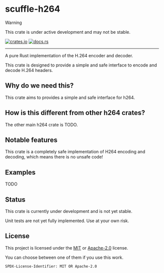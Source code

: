 # scuffle-h264

> [!WARNING]  
> This crate is under active development and may not be stable.

[![crates.io](https://img.shields.io/crates/v/scuffle-h264.svg)](https://crates.io/crates/scuffle-h264) [![docs.rs](https://img.shields.io/docsrs/scuffle-h264)](https://docs.rs/scuffle-h264)

---

A pure Rust implementation of the H.264 encoder and decoder.

This crate is designed to provide a simple and safe interface to encode and decode H.264 headers.

## Why do we need this?

This crate aims to provides a simple and safe interface for h264.

## How is this different from other h264 crates?

The other main h264 crate is TODO.

## Notable features

This crate is a completely safe implementation of H264 encoding and decoding, which means there is no unsafe code!

## Examples

TODO

## Status

This crate is currently under development and is not yet stable.

Unit tests are not yet fully implemented. Use at your own risk.

## License

This project is licensed under the [MIT](./LICENSE.MIT) or [Apache-2.0](./LICENSE.Apache-2.0) license.

You can choose between one of them if you use this work.

`SPDX-License-Identifier: MIT OR Apache-2.0`
